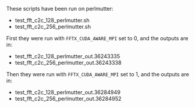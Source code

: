 These scripts have been run on perlmutter:
* test_fft_c2c_128_perlmutter.sh
* test_fft_c2c_256_perlmutter.sh

First they were run with `FFTX_CUDA_AWARE_MPI` set to 0, and the outputs are in:
* test_fft_c2c_128_perlmutter_out.36243335
* test_fft_c2c_256_perlmutter_out.36243338

Then they were run with `FFTX_CUDA_AWARE_MPI` set to 1, and the outputs are in:
* test_fft_c2c_128_perlmutter_out.36284949
* test_fft_c2c_256_perlmutter_out.36284952
